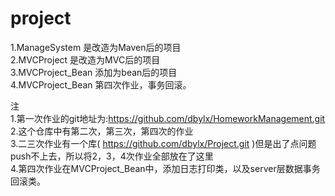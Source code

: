 # project
1.ManageSystem 是改造为Maven后的项目  
2.MVCProject 是改造为MVC后的项目   
3.MVCProject_Bean 添加为bean后的项目  
4.MVCProject_Bean 第四次作业，事务回滚。

注  
1.第一次作业的git地址为:https://github.com/dbylx/HomeworkManagement.git  
2.这个仓库中有第二次，第三次，第四次的作业  
3.二三次作业有一个库( https://github.com/dbylx/Project.git )但是出了点问题push不上去，所以将2，3，4次作业全部放在了这里  
4.第四次作业在MVCProject_Bean中，添加日志打印类，以及server层数据事务回滚类。
